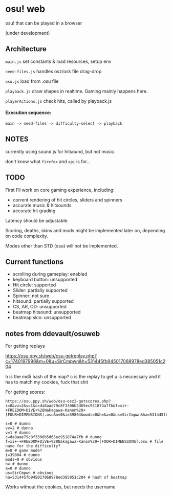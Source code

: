 # osu! web

osu! that can be played in a browser

(under development)

## Architecture

`main.js`
	set constants & load resources, setup env

`need-files.js`
	handles osz/osk file drag-drop

`osu.js`
	load from .osu file
	
`playback.js`
	draw shapes in realtime. Gaming mainly happens here. 
	
`playerActions.js`
	check hits, called by playback.js


#### Execution sequence:

	main -> need-files -> difficulty-select -> playback


## NOTES

currently using sound.js for hitsound, but not music.

don't know what `firefox` and `api` is for...


## TODO

First I'll work on core gaming experience, including:

- corrent rendering of hit circles, sliders and spinners
- accurate music & hitsounds
- accurate hit grading

Latency should be adjustable.

Scoring, deaths, skins and mods might be implemented later on, depending on code complexity.

Modes other than STD (osu) will not be implemented.

## Current functions

- scrolling during gameplay: enabled
- keyboard button: unsupported
- Hit circle: supported
- Slider: partially supported
- Spinner: not sure
- hitsound: partially supported
- CS, AR, OD: unsupported
- beatmap hitsound: unsupported
- beatmap skin: unsupported

## notes from ddevault/osuweb

For getting replays

https://osu.ppy.sh/web/osu-getreplay.php?c=1740197996&m=0&u=SirCmpwn&h=531445fb945017068978ed385051c204

h is the md5 hash of the map?
c is the replay to get
u is neccessary and it has to match my cookies, fuck that shit

For getting scores:

```
https://osu.ppy.sh/web/osu-osz2-getscores.php?s=0&vv=2&v=1&c=da8aae79c8f3306b5d65ec951874a7fb&f=xi+-+FREEDOM+DiVE+%28Nakagawa-Kanon%29+[FOUR+DIMENSIONS].osu&m=0&i=39804&mods=0&h=&a=0&us=SirCmpwn&ha=531445fb945017068978ed385051c204
```

```
s=0 # dunno
vv=2 # dunno
v=1 # dunno
c=da8aae79c8f3306b5d65ec951874a7fb # dunno
f=xi+-+FREEDOM+DiVE+%28Nakagawa-Kanon%29+[FOUR+DIMENSIONS].osu # file name for the difficulty?
m=0 # game mode?
i=39804 # dunno
mods=0 # obvious
h= # dunno
a=0 # dunno
us=SirCmpwn # obvious
ha=531445fb945017068978ed385051c204 # hash of beatmap
```

Works without the cookies, but needs the username
